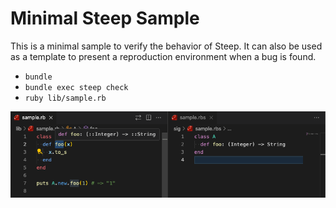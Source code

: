 # Minimal Steep Sample

This is a minimal sample to verify the behavior of Steep.
It can also be used as a template to present a reproduction environment when a bug is found.

- `bundle`
- `bundle exec steep check`
- `ruby lib/sample.rb`

![](screenshot.png)
